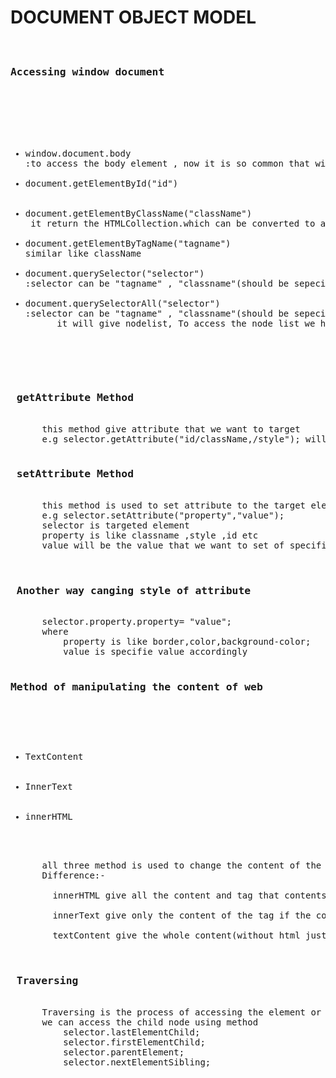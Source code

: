 <h1 style="align:center">DOCUMENT OBJECT MODEL</h1>

<pre>
<h3>
Accessing window document 
  </h3>
    <ul>
      <li>window.document.body</li>:to access the body element , now it is so common that window we can access "document.body". 
      <li>document.getElementById("id")</li>
      <li>document.getElementByClassName("className")</li> it return the HTMLCollection.which can be converted to array using Array.from() method
      <li>document.getElementByTagName("tagname")</li>similar like className
      <li>document.querySelector("selector")</li>:selector can be "tagname" , "classname"(should be sepecified .) and "id"(should be specified #)
      <li>document.querySelectorAll("selector")</li>:selector can be "tagname" , "classname"(should be sepecified .) and "id"(should be specified #)
      it will give nodelist, To access the node list we have property called forEach to update file we have to use forEach method
  </ul>

  <h3> getAttribute Method </h3>
      this method give attribute that we want to target 
      e.g selector.getAttribute("id/className,/style"); will give specified property of the tag
  <h3> setAttribute Method </h3>
      this method is used to set attribute to the target element
      e.g selector.setAttribute("property","value");
      selector is targeted element 
      property is like classname ,style ,id etc
      value will be the value that we want to set of specific property

  <h3> Another way canging style of attribute</h3>
      selector.property.property= "value";
      where 
          property is like border,color,background-color;
          value is specifie value accordingly
  <h3>Method of manipulating the content of web</h3>
      <ul>
          <li>TextContent</li>
          <li>InnerText</li>
          <li>innerHTML</li>
  </ul>
      all three method is used to change the content of the element 
      Difference:-

        innerHTML give all the content and tag that contents inside selected tag

        innerText give only the content of the tag if the content is hidden it won't show anything

        textContent give the whole content(without html just content) whether it is hidden or not

  <h3> Traversing</h3>
      Traversing is the process of accessing the element or node 
      we can access the child node using method 
          selector.lastElementChild;
          selector.firstElementChild;
          selector.parentElement;
          selector.nextElementSibling;
        
</pre>
